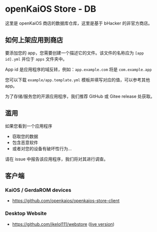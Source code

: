 # openKaiOS Store - DB

这里是 openKaiOS 商店的数据库仓库，这里是基于 bHacker 的非官方商店。

## 如何上架应用到商店

要添加您的 app，您需要创建一个描述它的文件。该文件的名称应为 `[app id].yml` 并位于 `apps` 文件夹中。

App id 是应用程序的域反转，例如：`app.example.com` 将是 `com.example.app`

您可以下载 `example/app.template.yml` 模板并填写对应的值，可以参考其他 app。

为了存储/服务您的开源应用程序，我们推荐 GitHub 或 Gitee release 处获取。

## 滥用

如果您看到一个应用程序

- 窃取您的数据
- 包含恶意软件
- 或者对您的设备有破坏性行为...

请在 issue  中报告该应用程序，我们将对其进行调查。

## 客户端

### KaiOS / GerdaROM devices
- https://github.com/openkaios/openkaios-store-client

### Desktop Website
- https://github.com/jkelol111/webstore ([live version](https://jkelol111.github.io/webstore/))